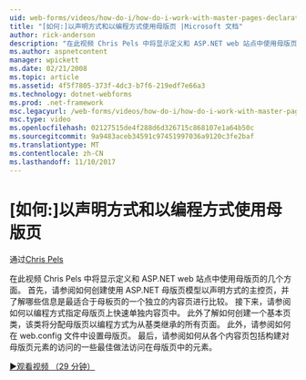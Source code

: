 ```yaml
---
uid: web-forms/videos/how-do-i/how-do-i-work-with-master-pages-declaratively-and-programmatically
title: "[如何:]以声明方式和以编程方式使用母版页 |Microsoft 文档"
author: rick-anderson
description: "在此视频 Chris Pels 中将显示定义和 ASP.NET web 站点中使用母版页的几个方面。 首先，请参阅如何创建母版页 declarati..."
ms.author: aspnetcontent
manager: wpickett
ms.date: 02/21/2008
ms.topic: article
ms.assetid: 4f5f7805-373f-4dc3-b7f6-219edf7e66a3
ms.technology: dotnet-webforms
ms.prod: .net-framework
msc.legacyurl: /web-forms/videos/how-do-i/how-do-i-work-with-master-pages-declaratively-and-programmatically
msc.type: video
ms.openlocfilehash: 02127515de4f288d6d326715c868107e1a64b50c
ms.sourcegitcommit: 9a9483aceb34591c97451997036a9120c3fe2baf
ms.translationtype: MT
ms.contentlocale: zh-CN
ms.lasthandoff: 11/10/2017
---
```

<a name="how-do-i-work-with-master-pages-declaratively-and-programmatically"></a>[如何:]以声明方式和以编程方式使用母版页
====================
通过[Chris Pels](https://twitter.com/chrispels)

在此视频 Chris Pels 中将显示定义和 ASP.NET web 站点中使用母版页的几个方面。 首先，请参阅如何创建使用 ASP.NET 母版页模型以声明方式的主控页，并了解哪些信息是最适合于母板页的一个独立的内容页进行比较。 接下来，请参阅如何以编程方式指定母版页上快速单独内容页中。 此外了解如何创建一个基本页类，该类将分配母版页以编程方式为从基类继承的所有页面。 此外，请参阅如何在 web.config 文件中设置母版页。 最后，请参阅如何从各个内容页包括构建对母版页元素的访问的一些最佳做法访问在母版页中的元素。

[&#9654;观看视频 （29 分钟）](https://channel9.msdn.com/Blogs/ASP-NET-Site-Videos/how-do-i-work-with-master-pages-declaratively-and-programmatically)
